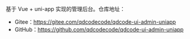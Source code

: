 基于 Vue + uni-app 实现的管理后台。仓库地址：

* Gitee：<https://gitee.com/qdcodecode/qdcode-ui-admin-uniapp>
* GitHub：<https://github.com/qdcodecode/qdcode-ui-admin-uniapp>

